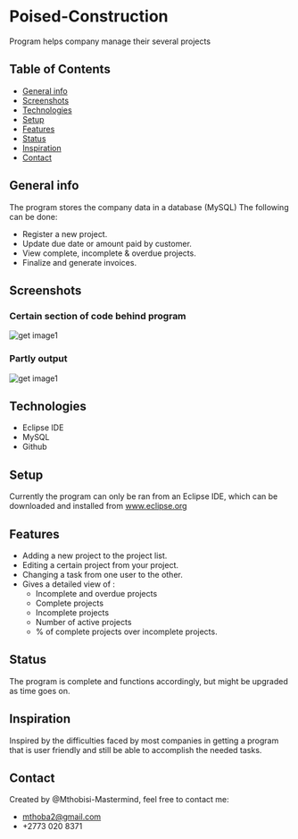 # Poised-Construction
Program helps company manage their several projects

## Table of Contents
* [General info](#general-info)
* [Screenshots](#screenshots)
* [Technologies](#technologies)
* [Setup](#setup)
* [Features](#features)
* [Status](#status)
* [Inspiration](#inspiration)
* [Contact](#contact)

## General info
The program stores the company data in a database (MySQL) The following can be done:
* Register a new project.
* Update due date or amount paid by customer.
* View complete, incomplete & overdue projects.
* Finalize and generate invoices.

## Screenshots
### Certain section of code behind program
![get image1](https://github.com/Mthobisi-Mastermind/Screenshots/blob/master/Screenshot%202020-08-25%2001.53.53.png)

### Partly output
![get image1](https://github.com/Mthobisi-Mastermind/Screenshots/blob/master/Screenshot%202020-04-04%2012.24.08.png)

## Technologies
* Eclipse IDE
* MySQL
* Github

## Setup
Currently the program can only be ran from an Eclipse IDE, which can be downloaded and installed from www.eclipse.org

## Features
* Adding a new project to the project list.
* Editing a certain project from your project.
* Changing a task from one user to the other.
* Gives a detailed view of :
  * Incomplete and overdue projects
  * Complete projects
  * Incomplete projects
  * Number of active projects
  * % of complete projects over incomplete projects.
  
## Status
The program is complete and functions accordingly, but might be upgraded as time goes on.

## Inspiration
Inspired by the difficulties faced by most companies in getting a program that is user friendly and still be able to accomplish the needed tasks.

## Contact
Created by @Mthobisi-Mastermind, feel free to contact me:
* mthoba2@gmail.com
* +2773 020 8371
